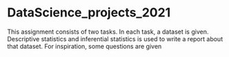 # DataScience_projects_2021

This assignment consists of two tasks. In each task, a dataset is given. 
Descriptive statistics and inferential statistics is used to write a report about that dataset. 
For inspiration, some questions are given
